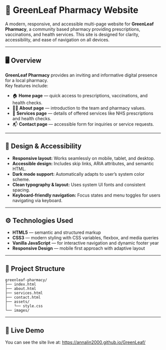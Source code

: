 # 🌿 GreenLeaf Pharmacy Website

A modern, responsive, and accessible multi-page website for **GreenLeaf Pharmacy**, a community based pharmacy providing prescriptions, vaccinations, and health services. This site is designed for clarity, accessibility, and ease of navigation on all devices.

---

## 🖥️ Overview

**GreenLeaf Pharmacy** provides an inviting and informative digital presence for a local pharmacy.  
Key features include:

- 🏠 **Home page** — quick access to prescriptions, vaccinations, and health checks.  
- 👩‍⚕️ **About page** — introduction to the team and pharmacy values.  
- 💊 **Services page** — details of offered services like NHS prescriptions and health checks.  
- 📬 **Contact page** — accessible form for inquiries or service requests.

---

## 🎨 Design & Accessibility

- **Responsive layout:** Works seamlessly on mobile, tablet, and desktop.  
- **Accessible design:** Includes skip links, ARIA attributes, and semantic HTML.  
- **Dark mode support:** Automatically adapts to user’s system color scheme.  
- **Clean typography & layout:** Uses system UI fonts and consistent spacing.  
- **Keyboard-friendly navigation:** Focus states and menu toggles for users navigating via keyboard.

---

## ⚙️ Technologies Used

- **HTML5** — semantic and structured markup  
- **CSS3** — modern styling with CSS variables, flexbox, and media queries  
- **Vanilla JavaScript** — for interactive navigation and dynamic footer year  
- **Responsive Design** — mobile first approach with adaptive layout  

---

## 📁 Project Structure

```
greenleaf-pharmacy/
├── index.html         
├── about.html         
├── services.html       
├── contact.html        
├── assets/
│   └── style.css     
└── images/            
```

---

## 🔗 Live Demo

You can see the site live at: https://annalin2000.github.io/GreenLeaf/
